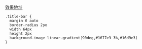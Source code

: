 [效果地址](https://xtech.antfin.com/)

```
.title-bar {
  margin 0 auto
  border-radius 2px
  width 64px
  height 2px
  background-image linear-gradient(90deg,#1677e3 3%,#16d9e3)
}
```

